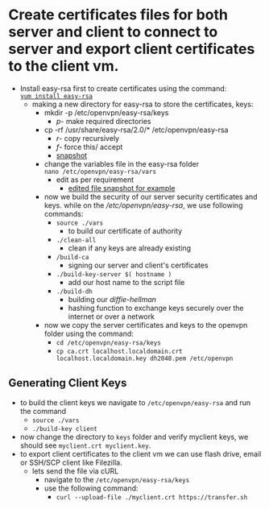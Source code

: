 # Create certificates files for both server and client to connect to server and export client certificates to the client vm.
- Install easy-rsa first to create certificates using the command:  
  [`yum install easy-rsa`]()
  - making a new directory for easy-rsa to store the certificates, keys:
    - mkdir -p /etc/openvpn/easy-rsa/keys 
      - *p*- make required directories 
    - cp -rf /usr/share/easy-rsa/2.0/* /etc/openvpn/easy-rsa  
      - *r*- copy recursively
      - *f*- force this/ accept
      - [snapshot]()
    - change the variables file in the easy-rsa folder  
      `nano /etc/openvpn/easy-rsa/vars`
      - edit as per requirement
        - [edited file snapshot for example]()
    - now we build the security of our server security certificates and keys. while on the */etc/openvpn/easy-rsa*, we use following commands:
      - `source ./vars`
        - to build our certificate of authority
      - `./clean-all`
        - clean if any keys are already existing
      - `/build-ca`
        - signing our server and client's certificates
      - `./build-key-server $( hostname )`
        - add our host name to the script file
      - `./build-dh`
        - building our *diffie-hellman*
        - hashing function to exchange keys securely over the internet or over a network
    - now we copy the server certificates and keys to the openvpn folder using the command:
      - `cd /etc/openvpn/easy-rsa/keys`
      - `cp ca.crt localhost.localdomain.crt localhost.localdomain.key dh2048.pem /etc/openvpn`

## Generating Client Keys
- to build the client keys we navigate to `/etc/openvpn/easy-rsa` and run the command
  - `source ./vars`
  - `./build-key client`
- now change the directory to `keys` folder and verify myclient keys, we should see `myclient.crt myclient.key`.
- to export client certificates to the client vm we can use flash drive, email or SSH/SCP client like Filezilla. 
  - lets send the file via cURL
    - navigate to the `/etc/openvpn/easy-rsa/keys`
    - use the following command:
      - `curl --upload-file ./myclient.crt https://transfer.sh`  